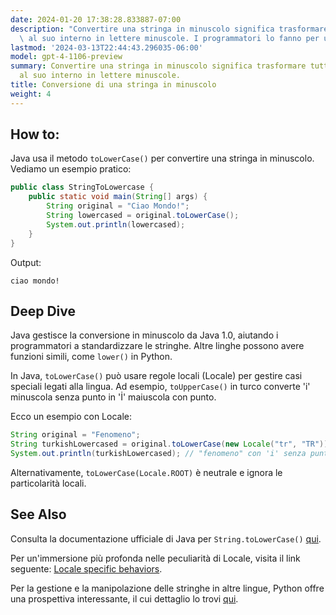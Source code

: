 ```yaml
---
date: 2024-01-20 17:38:28.833887-07:00
description: "Convertire una stringa in minuscolo significa trasformare tutti i caratteri\
  \ al suo interno in lettere minuscole. I programmatori lo fanno per uniformare i\u2026"
lastmod: '2024-03-13T22:44:43.296035-06:00'
model: gpt-4-1106-preview
summary: Convertire una stringa in minuscolo significa trasformare tutti i caratteri
  al suo interno in lettere minuscole.
title: Conversione di una stringa in minuscolo
weight: 4
---
```


## How to:
Java usa il metodo `toLowerCase()` per convertire una stringa in minuscolo. Vediamo un esempio pratico:

```java
public class StringToLowercase {
    public static void main(String[] args) {
        String original = "Ciao Mondo!";
        String lowercased = original.toLowerCase();
        System.out.println(lowercased);
    }
}
```
Output:
```
ciao mondo!
```

## Deep Dive
Java gestisce la conversione in minuscolo da Java 1.0, aiutando i programmatori a standardizzare le stringhe. Altre linghe possono avere funzioni simili, come `lower()` in Python.

In Java, `toLowerCase()` può usare regole locali (Locale) per gestire casi speciali legati alla lingua. Ad esempio, `toUpperCase()` in turco converte 'i' minuscola senza punto in 'İ' maiuscola con punto.

Ecco un esempio con Locale:

```java
String original = "Fenomeno";
String turkishLowercased = original.toLowerCase(new Locale("tr", "TR"));
System.out.println(turkishLowercased); // "fenomeno" con 'i' senza punto
```

Alternativamente, `toLowerCase(Locale.ROOT)` è neutrale e ignora le particolarità locali.

## See Also
Consulta la documentazione ufficiale di Java per `String.toLowerCase()` [qui](https://docs.oracle.com/javase/8/docs/api/java/lang/String.html#toLowerCase--).

Per un'immersione più profonda nelle peculiarità di Locale, visita il link seguente: [Locale specific behaviors](https://docs.oracle.com/javase/tutorial/i18n/locale/index.html). 

Per la gestione e la manipolazione delle stringhe in altre lingue, Python offre una prospettiva interessante, il cui dettaglio lo trovi [qui](https://docs.python.org/3/library/stdtypes.html#str.lower).
